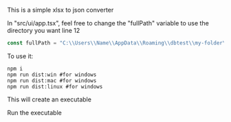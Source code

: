 This is a simple xlsx to json converter

In "src/ui/app.tsx", feel free to change the "fullPath" variable to use the directory you want line 12
```ts
const fullPath = "C:\\Users\\Name\\AppData\\Roaming\\dbtest\\my-folder\\"
```
To use it:
```shell
npm i
npm run dist:win #for windows
npm run dist:mac #for windows
npm run dist:linux #for windows
```
This will create an executable

Run the executable